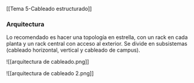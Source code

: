 [[Tema 5-Cableado estructurado]]

### Arquitectura
Lo recomendado es hacer una topología en estrella, con un rack en cada planta y un rack central con acceso al exterior. Se divide en subsistemas (cableado horizontal, vertical y cableado de campus).

![[arquitectura de cableado.png]]

![[arquitectura de cableado 2.png]]

